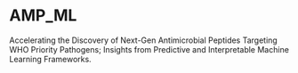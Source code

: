 # AMP_ML
Accelerating the Discovery of Next-Gen Antimicrobial Peptides Targeting WHO Priority Pathogens; Insights from Predictive and Interpretable Machine Learning Frameworks.
